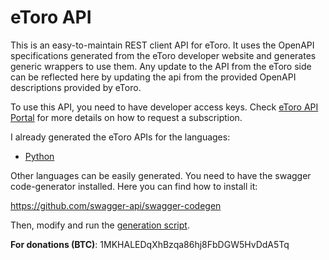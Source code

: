 # eToro API

This is an easy-to-maintain REST client API for eToro.
It uses the OpenAPI specifications generated from the eToro developer website and generates generic wrappers to use them.
Any update to the API from the eToro side can be reflected here by updating the api from the provided OpenAPI descriptions provided by eToro.


  To use this API, you need to have developer access keys. Check [eToro API Portal](https://api-portal.etoro.com/) for more details on how to request a subscription.



I already generated the eToro APIs for the languages:

- [Python](/python/)

Other languages can be easily generated.
You need to have the swagger code-generator installed.
Here you can find how to install it: 

https://github.com/swagger-api/swagger-codegen

Then, modify and run the [generation script](/generate/generate.sh).


**For donations (BTC)**: 1MKHALEDqXhBzqa86hj8FbDGW5HvDdA5Tq
